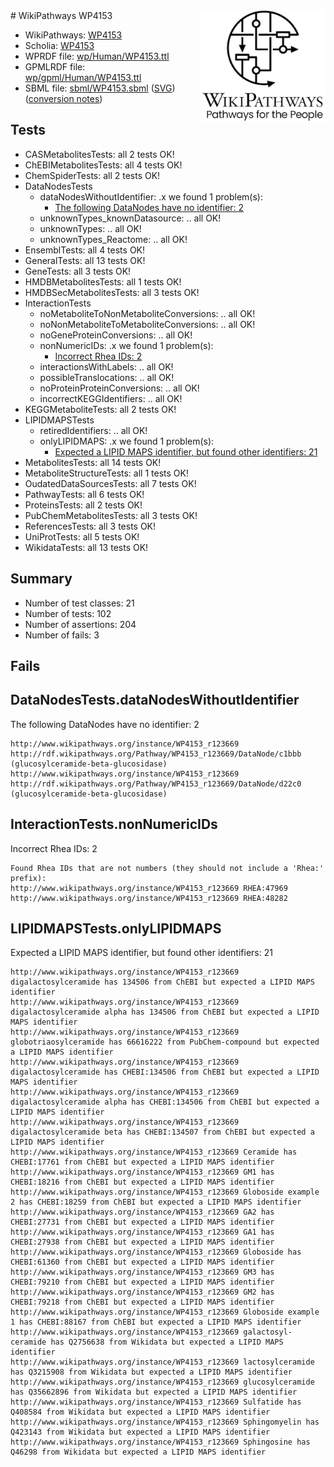 <img style="float: right; width: 200px" src="../logo.png" />
# WikiPathways WP4153

* WikiPathways: [WP4153](https://identifiers.org/wikipathways:WP4153)
* Scholia: [WP4153](https://scholia.toolforge.org/wikipathways/WP4153)
* WPRDF file: [wp/Human/WP4153.ttl](../wp/Human/WP4153.ttl)
* GPMLRDF file: [wp/gpml/Human/WP4153.ttl](../wp/gpml/Human/WP4153.ttl)
* SBML file: [sbml/WP4153.sbml](../sbml/WP4153.sbml) ([SVG](../sbml/WP4153.svg)) ([conversion notes](../sbml/WP4153.txt))

## Tests
* CASMetabolitesTests: all 2 tests OK!
* ChEBIMetabolitesTests: all 4 tests OK!
* ChemSpiderTests: all 2 tests OK!
* DataNodesTests
    * dataNodesWithoutIdentifier: .x we found 1 problem(s):
        * [The following DataNodes have no identifier: 2](#d2d32fa1)
    * unknownTypes_knownDatasource: .. all OK!
    * unknownTypes: .. all OK!
    * unknownTypes_Reactome: .. all OK!
* EnsemblTests: all 4 tests OK!
* GeneralTests: all 13 tests OK!
* GeneTests: all 3 tests OK!
* HMDBMetabolitesTests: all 1 tests OK!
* HMDBSecMetabolitesTests: all 3 tests OK!
* InteractionTests
    * noMetaboliteToNonMetaboliteConversions: .. all OK!
    * noNonMetaboliteToMetaboliteConversions: .. all OK!
    * noGeneProteinConversions: .. all OK!
    * nonNumericIDs: .x we found 1 problem(s):
        * [Incorrect Rhea IDs: 2](#364171be)
    * interactionsWithLabels: .. all OK!
    * possibleTranslocations: .. all OK!
    * noProteinProteinConversions: .. all OK!
    * incorrectKEGGIdentifiers: .. all OK!
* KEGGMetaboliteTests: all 2 tests OK!
* LIPIDMAPSTests
    * retiredIdentifiers: .. all OK!
    * onlyLIPIDMAPS: .x we found 1 problem(s):
        * [Expected a LIPID MAPS identifier, but found other identifiers: 21](#d0bfb698)
* MetabolitesTests: all 14 tests OK!
* MetaboliteStructureTests: all 1 tests OK!
* OudatedDataSourcesTests: all 7 tests OK!
* PathwayTests: all 6 tests OK!
* ProteinsTests: all 2 tests OK!
* PubChemMetabolitesTests: all 3 tests OK!
* ReferencesTests: all 3 tests OK!
* UniProtTests: all 5 tests OK!
* WikidataTests: all 13 tests OK!


## Summary

* Number of test classes: 21
* Number of tests: 102
* Number of assertions: 204
* Number of fails: 3

## Fails

<a name="d2d32fa1" />

## DataNodesTests.dataNodesWithoutIdentifier

The following DataNodes have no identifier: 2
```
http://www.wikipathways.org/instance/WP4153_r123669 http://rdf.wikipathways.org/Pathway/WP4153_r123669/DataNode/c1bbb (glucosylceramide-beta-glucosidase)
http://www.wikipathways.org/instance/WP4153_r123669 http://rdf.wikipathways.org/Pathway/WP4153_r123669/DataNode/d22c0 (glucosylceramide-beta-glucosidase)
```

<a name="364171be" />

## InteractionTests.nonNumericIDs

Incorrect Rhea IDs: 2
```
Found Rhea IDs that are not numbers (they should not include a 'Rhea:' prefix):
http://www.wikipathways.org/instance/WP4153_r123669 RHEA:47969
http://www.wikipathways.org/instance/WP4153_r123669 RHEA:48282
```

<a name="d0bfb698" />

## LIPIDMAPSTests.onlyLIPIDMAPS

Expected a LIPID MAPS identifier, but found other identifiers: 21
```
http://www.wikipathways.org/instance/WP4153_r123669 digalactosylceramide has 134506 from ChEBI but expected a LIPID MAPS identifier
http://www.wikipathways.org/instance/WP4153_r123669 digalactosylceramide alpha has 134506 from ChEBI but expected a LIPID MAPS identifier
http://www.wikipathways.org/instance/WP4153_r123669 globotriaosylceramide has 66616222 from PubChem-compound but expected a LIPID MAPS identifier
http://www.wikipathways.org/instance/WP4153_r123669 digalactosylceramide has CHEBI:134506 from ChEBI but expected a LIPID MAPS identifier
http://www.wikipathways.org/instance/WP4153_r123669 digalactosylceramide alpha has CHEBI:134506 from ChEBI but expected a LIPID MAPS identifier
http://www.wikipathways.org/instance/WP4153_r123669 digalactosylceramide beta has CHEBI:134507 from ChEBI but expected a LIPID MAPS identifier
http://www.wikipathways.org/instance/WP4153_r123669 Ceramide has CHEBI:17761 from ChEBI but expected a LIPID MAPS identifier
http://www.wikipathways.org/instance/WP4153_r123669 GM1 has CHEBI:18216 from ChEBI but expected a LIPID MAPS identifier
http://www.wikipathways.org/instance/WP4153_r123669 Globoside example 2 has CHEBI:18259 from ChEBI but expected a LIPID MAPS identifier
http://www.wikipathways.org/instance/WP4153_r123669 GA2 has CHEBI:27731 from ChEBI but expected a LIPID MAPS identifier
http://www.wikipathways.org/instance/WP4153_r123669 GA1 has CHEBI:27938 from ChEBI but expected a LIPID MAPS identifier
http://www.wikipathways.org/instance/WP4153_r123669 Globoside has CHEBI:61360 from ChEBI but expected a LIPID MAPS identifier
http://www.wikipathways.org/instance/WP4153_r123669 GM3 has CHEBI:79210 from ChEBI but expected a LIPID MAPS identifier
http://www.wikipathways.org/instance/WP4153_r123669 GM2 has CHEBI:79218 from ChEBI but expected a LIPID MAPS identifier
http://www.wikipathways.org/instance/WP4153_r123669 Globoside example 1 has CHEBI:88167 from ChEBI but expected a LIPID MAPS identifier
http://www.wikipathways.org/instance/WP4153_r123669 galactosyl-ceramide has Q2756638 from Wikidata but expected a LIPID MAPS identifier
http://www.wikipathways.org/instance/WP4153_r123669 lactosylceramide has Q3215908 from Wikidata but expected a LIPID MAPS identifier
http://www.wikipathways.org/instance/WP4153_r123669 glucosylceramide has Q35662896 from Wikidata but expected a LIPID MAPS identifier
http://www.wikipathways.org/instance/WP4153_r123669 Sulfatide has Q408584 from Wikidata but expected a LIPID MAPS identifier
http://www.wikipathways.org/instance/WP4153_r123669 Sphingomyelin has Q423143 from Wikidata but expected a LIPID MAPS identifier
http://www.wikipathways.org/instance/WP4153_r123669 Sphingosine has Q46298 from Wikidata but expected a LIPID MAPS identifier
```


